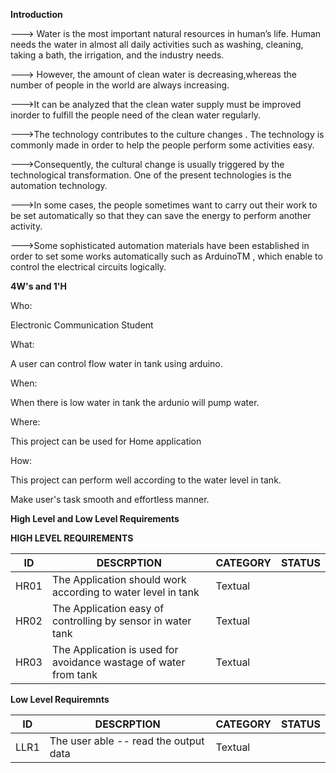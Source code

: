 __Introduction__

---> Water is the most important natural resources in human’s life. Human needs the water in almost all daily activities such as
washing, cleaning, taking a bath, the irrigation, and the industry needs. 

---> However, the amount of clean water is decreasing,whereas the number of people in the world are always increasing.

--->It can be analyzed that the clean water supply must be improved inorder to fulfill the people need of the clean water regularly.

--->The technology contributes to the culture changes . The technology is commonly made in order to help the people perform
some activities easy. 

--->Consequently, the cultural change is usually triggered by the technological transformation. One of the
present technologies is the automation technology.

--->In some cases, the people sometimes want to carry out their work to be set automatically so that they can save the energy to perform another activity. 

--->Some sophisticated automation materials have been established in order to set some works automatically such as ArduinoTM , which enable to control the electrical circuits logically.

__4W's and 1'H__

Who:

Electronic Communication Student

What:

A user can control flow water in tank using arduino.

When:

When there is low water in tank the ardunio will pump water.

Where:

This project can be used for Home application

How:

This project can perform well according to the water level in tank.

Make user's task smooth and effortless manner.

__High Level  and Low Level Requirements__

__HIGH LEVEL REQUIREMENTS__

| ID    |                    DESCRPTION                                                                                                            |CATEGORY|   STATUS  |
|-------|------------------------------------------------------------------------------------------------------------------------------------------|--------|-----------|
| HR01  | The Application should work according to water level in tank                                                                             |Textual |           |   
| HR02  |  The Application easy of controlling by sensor in water tank                                                                             |Textual |           |
| HR03  |  The Application is used for avoidance wastage of water from tank                                                                        |Textual |           |


__Low Level Requiremnts__


| ID    |                    DESCRPTION                                                                                                            |CATEGORY|   STATUS  |
|-------|------------------------------------------------------------------------------------------------------------------------------------------|--------|-----------|
|  LLR1 | The user able -- read the output data                                                                                                    |Textual |           |


